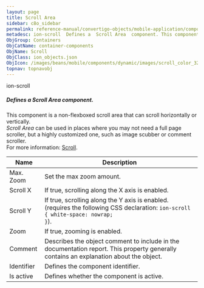 ```yaml
---
layout: page
title: Scroll Area
sidebar: c8o_sidebar
permalink: reference-manual/convertigo-objects/mobile-application/components/container-components/scroll-area/
metadesc: ion-scroll  Defines a  Scroll Area  component. This component is a non-flexboxed scroll area that can scroll horizontally or vertically.  Scroll Area 
ObjGroup: Containers
ObjCatName: container-components
ObjName: Scroll
ObjClass: ion_objects.json
ObjIcon: /images/beans/mobile/components/dynamic/images/scroll_color_32x32.png
topnav: topnavobj
---
```

ion-scroll<br/>

##### Defines a <i>Scroll Area</i> component.<br/>
This component is a non-flexboxed scroll area that can scroll horizontally or vertically.<br/>
<i>Scroll Area</i> can be used in places where you may not need a full page scroller, but a highly customized one, such as image scubber or comment scroller.<br/>
For more information: <a href='https://ionicframework.com/docs/v3/api/components/scroll/Scroll/'>Scroll</a>.

Name | Description 
--- | ---
Max. Zoom | Set the max zoom amount.
Scroll X | If true, scrolling along the X axis is enabled.
Scroll Y | If true, scrolling along the Y axis is enabled. (requires the following CSS declaration: <code>ion-scroll { white-space: nowrap; }</code>).
Zoom | If true, zooming is enabled.
Comment | Describes the object comment to include in the documentation report.  This property generally contains an explanation about the object. 
Identifier | Defines the component identifier.  
Is active | Defines whether the component is active. 

